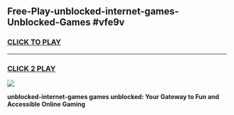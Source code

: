 
## Free-Play-unblocked-internet-games-Unblocked-Games #vfe9v
<h3>
<a href="https://news.freeplayer.one?title=unblocked-internet-games&ref=8M">CLICK TO PLAY</a></h3>
<hr>

<h3>
<a href="https://news.freeplayer.one?title=unblocked-internet-games&ref=8M">CLICK 2 PLAY</a>
  
</h3>

<a href="https://news.freeplayer.one?title=unblocked-internet-games&ref=8M"><img src="https://clearcache.store/games.png"></a>


**unblocked-internet-games games unblocked: Your Gateway to Fun and Accessible Online Gaming**
